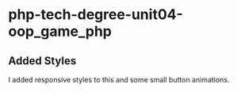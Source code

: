 # php-tech-degree-unit04-oop_game_php

## Added Styles
I added responsive styles to this and some small button animations.
 
